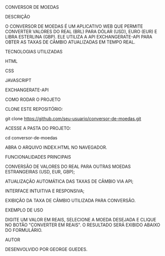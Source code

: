 CONVERSOR DE MOEDAS

DESCRIÇÃO

O CONVERSOR DE MOEDAS É UM APLICATIVO WEB QUE PERMITE CONVERTER VALORES DO REAL (BRL) PARA DÓLAR (USD), EURO (EUR) E LIBRA ESTERLINA (GBP). ELE UTILIZA A API EXCHANGERATE-API PARA OBTER AS TAXAS DE CÂMBIO ATUALIZADAS EM TEMPO REAL.

TECNOLOGIAS UTILIZADAS

HTML

CSS

JAVASCRIPT

EXCHANGERATE-API

COMO RODAR O PROJETO

CLONE ESTE REPOSITÓRIO:

git clone https://github.com/seu-usuario/conversor-de-moedas.git

ACESSE A PASTA DO PROJETO:

cd conversor-de-moedas

ABRA O ARQUIVO INDEX.HTML NO NAVEGADOR.

FUNCIONALIDADES PRINCIPAIS

CONVERSÃO DE VALORES DO REAL PARA OUTRAS MOEDAS ESTRANGEIRAS (USD, EUR, GBP);

ATUALIZAÇÃO AUTOMÁTICA DAS TAXAS DE CÂMBIO VIA API;

INTERFACE INTUITIVA E RESPONSIVA;

EXIBIÇÃO DA TAXA DE CÂMBIO UTILIZADA PARA CONVERSÃO.

EXEMPLO DE USO

DIGITE UM VALOR EM REAIS, SELECIONE A MOEDA DESEJADA E CLIQUE NO BOTÃO "CONVERTER EM REAIS". O RESULTADO SERÁ EXIBIDO ABAIXO DO FORMULÁRIO.

AUTOR

DESENVOLVIDO POR GEORGE GUEDES.


